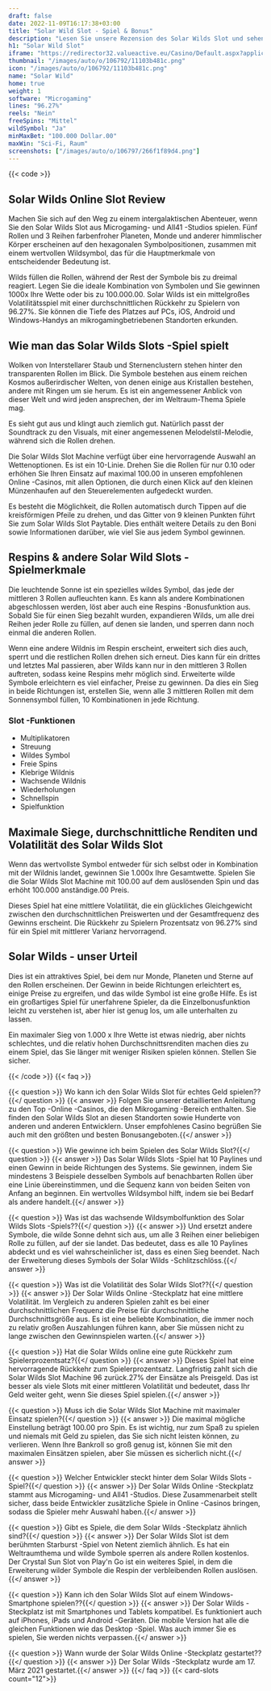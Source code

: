 ```yaml
---
draft: false
date: 2022-11-09T16:17:38+03:00
title: "Solar Wild Slot - Spiel & Bonus"
description: "Lesen Sie unsere Rezension des Solar Wilds Slot und sehen Sie, wie sich dieses Weltraumspiel spielt. Entdecken Sie die Boni und wo Sie mit den besten Casino -Angeboten spielen können."
h1: "Solar Wild Slot"
iframe: "https://redirector32.valueactive.eu/Casino/Default.aspx?applicationid=4023&serverid=22619&gameid=solarWildsDesktop&ul=en&variant=uat-demo&sext1=demo&sext2=demo&lobbyURL=http://www.microgaming.co.uk/games?pagesize=25&sortorder=Descending&sortfield=Release%20Date"
thumbnail: "/images/auto/o/106792/11103b481c.png"
icon: "/images/auto/o/106792/11103b481c.png"
name: "Solar Wild"
home: true
weight: 1
software: "Microgaming"
lines: "96.27%"
reels: "Nein"
freeSpins: "Mittel"
wildSymbol: "Ja"
minMaxBet: "100.000 Dollar.00"
maxWin: "Sci-Fi, Raum"
screenshots: ["/images/auto/o/106797/266f1f89d4.png"]
---
```


{{< code >}}<h2>Solar Wilds Online Slot Review</h2><p>Machen Sie sich auf den Weg zu einem intergalaktischen Abenteuer, wenn Sie den Solar Wilds Slot aus Microgaming- und All41 -Studios spielen. Fünf Rollen und 3 Reihen farbenfroher Planeten, Monde und anderer himmlischer Körper erscheinen auf den hexagonalen Symbolpositionen, zusammen mit einem wertvollen Wildsymbol, das für die Hauptmerkmale von entscheidender Bedeutung ist.</p><p>Wilds füllen die Rollen, während der Rest der Symbole bis zu dreimal reagiert. Legen Sie die ideale Kombination von Symbolen und Sie gewinnen 1000x Ihre Wette oder bis zu 100.000.00. Solar Wilds ist ein mittelgroßes Volatilitätsspiel mit einer durchschnittlichen Rückkehr zu Spielern von 96.27%. Sie können die Tiefe des Platzes auf PCs, iOS, Android und Windows-Handys an mikrogamingbetriebenen Standorten erkunden.</p><h2>Wie man das Solar Wilds Slots -Spiel spielt</h2><p>Wolken von Interstellarer Staub und Sternenclustern stehen hinter den transparenten Rollen im Blick. Die Symbole bestehen aus einem reichen Kosmos außerirdischer Welten, von denen einige aus Kristallen bestehen, andere mit Ringen um sie herum. Es ist ein angemessener Anblick von dieser Welt und wird jeden ansprechen, der im Weltraum-Thema Spiele mag.</p><p>Es sieht gut aus und klingt auch ziemlich gut. Natürlich passt der Soundtrack zu den Visuals, mit einer angemessenen Melodelstil-Melodie, während sich die Rollen drehen.</p><p>Die Solar Wilds Slot Machine verfügt über eine hervorragende Auswahl an Wettenoptionen. Es ist ein 10-Linie. Drehen Sie die Rollen für nur 0.10 oder erhöhen Sie Ihren Einsatz auf maximal 100.00 in unseren empfohlenen Online -Casinos, mit allen Optionen, die durch einen Klick auf den kleinen Münzenhaufen auf den Steuerelementen aufgedeckt wurden.</p><p>Es besteht die Möglichkeit, die Rollen automatisch durch Tippen auf die kreisförmigen Pfeile zu drehen, und das Gitter von 9 kleinen Punkten führt Sie zum Solar Wilds Slot Paytable. Dies enthält weitere Details zu den Boni sowie Informationen darüber, wie viel Sie aus jedem Symbol gewinnen.</p><h2>Respins & andere Solar Wild Slots -Spielmerkmale</h2><p>Die leuchtende Sonne ist ein spezielles wildes Symbol, das jede der mittleren 3 Rollen aufleuchten kann. Es kann als andere Kombinationen abgeschlossen werden, löst aber auch eine Respins -Bonusfunktion aus. Sobald Sie für einen Sieg bezahlt wurden, expandieren Wilds, um alle drei Reihen jeder Rolle zu füllen, auf denen sie landen, und sperren dann noch einmal die anderen Rollen.</p><p>Wenn eine andere Wildnis im Respin erscheint, erweitert sich dies auch, sperrt und die restlichen Rollen drehen sich erneut. Dies kann für ein drittes und letztes Mal passieren, aber Wilds kann nur in den mittleren 3 Rollen auftreten, sodass keine Respins mehr möglich sind. Erweiterte wilde Symbole erleichtern es viel einfacher, Preise zu gewinnen. Da dies ein Sieg in beide Richtungen ist, erstellen Sie, wenn alle 3 mittleren Rollen mit dem Sonnensymbol füllen, 10 Kombinationen in jede Richtung.</p><h3>
Slot -Funktionen</h3><ul>
<li></span>
Multiplikatoren</li>
<li></span>
Streuung</li>
<li></span>
Wildes Symbol</li>
<li></span>
Freie Spins</li>
<li></span>
Klebrige Wildnis</li>
<li></span>
Wachsende Wildnis</li>
<li></span>
Wiederholungen</li>
<li></span>
Schnellspin</li>
<li></span>
Spielfunktion</li></ul><h2>Maximale Siege, durchschnittliche Renditen und Volatilität des Solar Wilds Slot</h2><p>Wenn das wertvollste Symbol entweder für sich selbst oder in Kombination mit der Wildnis landet, gewinnen Sie 1.000x Ihre Gesamtwette. Spielen Sie die Solar Wilds Slot Machine mit 100.00 auf dem auslösenden Spin und das erhöht 100.000 anständige.00 Preis.</p><p>Dieses Spiel hat eine mittlere Volatilität, die ein glückliches Gleichgewicht zwischen den durchschnittlichen Preiswerten und der Gesamtfrequenz des Gewinns erscheint. Die Rückkehr zu Spielern Prozentsatz von 96.27% sind für ein Spiel mit mittlerer Varianz hervorragend.</p><h2>Solar Wilds - unser Urteil</h2><p>Dies ist ein attraktives Spiel, bei dem nur Monde, Planeten und Sterne auf den Rollen erscheinen. Der Gewinn in beide Richtungen erleichtert es, einige Preise zu ergreifen, und das wilde Symbol ist eine große Hilfe. Es ist ein großartiges Spiel für unerfahrene Spieler, da die Einzelbonusfunktion leicht zu verstehen ist, aber hier ist genug los, um alle unterhalten zu lassen.</p><p>Ein maximaler Sieg von 1.000 x Ihre Wette ist etwas niedrig, aber nichts schlechtes, und die relativ hohen Durchschnittsrenditen machen dies zu einem Spiel, das Sie länger mit weniger Risiken spielen können. Stellen Sie sicher.</p>
{{< /code >}}
{{< faq >}}

{{< question >}} Wo kann ich den Solar Wilds Slot für echtes Geld spielen??{{</ question >}}
{{< answer >}} Folgen Sie unserer detaillierten Anleitung zu den Top -Online -Casinos, die den Mikrogaming -Bereich enthalten. Sie finden den Solar Wilds Slot an diesen Standorten sowie Hunderte von anderen und anderen Entwicklern. Unser empfohlenes Casino begrüßen Sie auch mit den größten und besten Bonusangeboten.{{</ answer >}}

{{< question >}} Wie gewinne ich beim Spielen des Solar Wilds Slot?{{</ question >}}
{{< answer >}} Das Solar Wilds Slots -Spiel hat 10 Paylines und einen Gewinn in beide Richtungen des Systems. Sie gewinnen, indem Sie mindestens 3 Beispiele desselben Symbols auf benachbarten Rollen über eine Linie übereinstimmen, und die Sequenz kann von beiden Seiten von Anfang an beginnen. Ein wertvolles Wildsymbol hilft, indem sie bei Bedarf als andere handelt.{{</ answer >}}

{{< question >}} Was ist das wachsende Wildsymbolfunktion des Solar Wilds Slots -Spiels??{{</ question >}}
{{< answer >}} Und ersetzt andere Symbole, die wilde Sonne dehnt sich aus, um alle 3 Reihen einer beliebigen Rolle zu füllen, auf der sie landet. Das bedeutet, dass es alle 10 Paylines abdeckt und es viel wahrscheinlicher ist, dass es einen Sieg beendet. Nach der Erweiterung dieses Symbols der Solar Wilds -Schlitzschlöss.{{</ answer >}}

{{< question >}} Was ist die Volatilität des Solar Wilds Slot??{{</ question >}}
{{< answer >}} Der Solar Wilds Online -Steckplatz hat eine mittlere Volatilität. Im Vergleich zu anderen Spielen zahlt es bei einer durchschnittlichen Frequenz die Preise für durchschnittliche Durchschnittsgröße aus. Es ist eine beliebte Kombination, die immer noch zu relativ großen Auszahlungen führen kann, aber Sie müssen nicht zu lange zwischen den Gewinnspielen warten.{{</ answer >}}

{{< question >}} Hat die Solar Wilds online eine gute Rückkehr zum Spielerprozentsatz?{{</ question >}}
{{< answer >}} Dieses Spiel hat eine hervorragende Rückkehr zum Spielerprozentsatz. Langfristig zahlt sich die Solar Wilds Slot Machine 96 zurück.27% der Einsätze als Preisgeld. Das ist besser als viele Slots mit einer mittleren Volatilität und bedeutet, dass Ihr Geld weiter geht, wenn Sie dieses Spiel spielen.{{</ answer >}}

{{< question >}} Muss ich die Solar Wilds Slot Machine mit maximaler Einsatz spielen?{{</ question >}}
{{< answer >}} Die maximal mögliche Einstellung beträgt 100.00 pro Spin. Es ist wichtig, nur zum Spaß zu spielen und niemals mit Geld zu spielen, das Sie sich nicht leisten können, zu verlieren. Wenn Ihre Bankroll so groß genug ist, können Sie mit den maximalen Einsätzen spielen, aber Sie müssen es sicherlich nicht.{{</ answer >}}

{{< question >}} Welcher Entwickler steckt hinter dem Solar Wilds Slots -Spiel?{{</ question >}}
{{< answer >}} Der Solar Wilds Online -Steckplatz stammt aus Microgaming- und All41 -Studios. Diese Zusammenarbeit stellt sicher, dass beide Entwickler zusätzliche Spiele in Online -Casinos bringen, sodass die Spieler mehr Auswahl haben.{{</ answer >}}

{{< question >}} Gibt es Spiele, die dem Solar Wilds -Steckplatz ähnlich sind?{{</ question >}}
{{< answer >}} Der Solar Wilds Slot ist dem berühmten Starburst -Spiel von Netent ziemlich ähnlich. Es hat ein Weltraumthema und wilde Symbole sperren als andere Rollen kostenlos. Der Crystal Sun Slot von Play'n Go ist ein weiteres Spiel, in dem die Erweiterung wilder Symbole die Respin der verbleibenden Rollen auslösen.{{</ answer >}}

{{< question >}} Kann ich den Solar Wilds Slot auf einem Windows-Smartphone spielen??{{</ question >}}
{{< answer >}} Der Solar Wilds -Steckplatz ist mit Smartphones und Tablets kompatibel. Es funktioniert auch auf iPhones, iPads und Android -Geräten. Die mobile Version hat alle die gleichen Funktionen wie das Desktop -Spiel. Was auch immer Sie es spielen, Sie werden nichts verpassen.{{</ answer >}}

{{< question >}} Wann wurde der Solar Wilds Online -Steckplatz gestartet??{{</ question >}}
{{< answer >}} Der Solar Wilds -Steckplatz wurde am 17. März 2021 gestartet.{{</ answer >}}
{{</ faq >}}
{{< card-slots count="12">}}